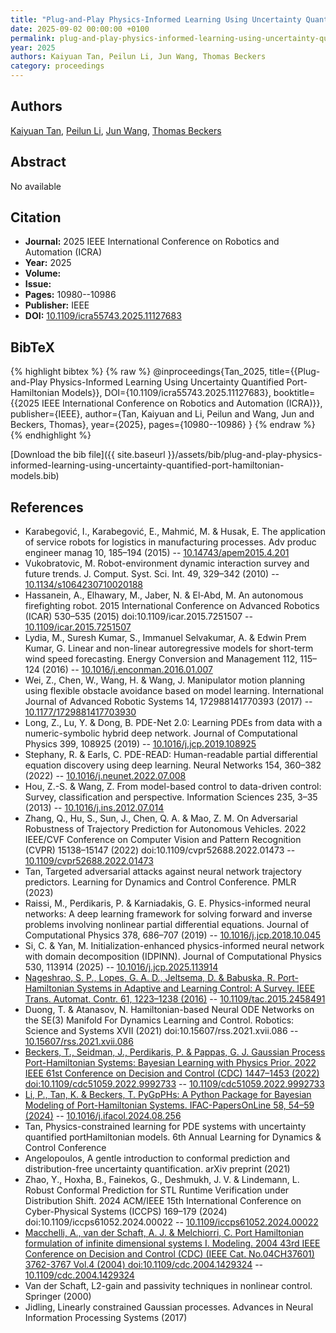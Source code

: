 ```yaml
---
title: "Plug-and-Play Physics-Informed Learning Using Uncertainty Quantified Port-Hamiltonian Models"
date: 2025-09-02 00:00:00 +0100
permalink: plug-and-play-physics-informed-learning-using-uncertainty-quantified-port-hamiltonian-models
year: 2025
authors: Kaiyuan Tan, Peilun Li, Jun Wang, Thomas Beckers
category: proceedings
---
```

 
## Authors
[Kaiyuan Tan](authors/kaiyuan-tan), [Peilun Li](authors/peilun-li), [Jun Wang](authors/jun-wang), [Thomas Beckers](authors/thomas-beckers)
 
## Abstract
No  available
 
## Citation
- **Journal:** 2025 IEEE International Conference on Robotics and Automation (ICRA)
- **Year:** 2025
- **Volume:** 
- **Issue:** 
- **Pages:** 10980--10986
- **Publisher:** IEEE
- **DOI:** [10.1109/icra55743.2025.11127683](https://doi.org/10.1109/icra55743.2025.11127683)
 
## BibTeX
{% highlight bibtex %}
{% raw %}
@inproceedings{Tan_2025,
  title={{Plug-and-Play Physics-Informed Learning Using Uncertainty Quantified Port-Hamiltonian Models}},
  DOI={10.1109/icra55743.2025.11127683},
  booktitle={{2025 IEEE International Conference on Robotics and Automation (ICRA)}},
  publisher={IEEE},
  author={Tan, Kaiyuan and Li, Peilun and Wang, Jun and Beckers, Thomas},
  year={2025},
  pages={10980--10986}
}
{% endraw %}
{% endhighlight %}
 
[Download the bib file]({{ site.baseurl }}/assets/bib/plug-and-play-physics-informed-learning-using-uncertainty-quantified-port-hamiltonian-models.bib)
 
## References
- Karabegović, I., Karabegović, E., Mahmić, M. & Husak, E. The application of service robots for logistics in manufacturing processes. Adv produc engineer manag 10, 185–194 (2015) -- [10.14743/apem2015.4.201](https://doi.org/10.14743/apem2015.4.201)
- Vukobratovic, M. Robot-environment dynamic interaction survey and future trends. J. Comput. Syst. Sci. Int. 49, 329–342 (2010) -- [10.1134/s1064230710020188](https://doi.org/10.1134/s1064230710020188)
- Hassanein, A., Elhawary, M., Jaber, N. & El-Abd, M. An autonomous firefighting robot. 2015 International Conference on Advanced Robotics (ICAR) 530–535 (2015) doi:10.1109/icar.2015.7251507 -- [10.1109/icar.2015.7251507](https://doi.org/10.1109/icar.2015.7251507)
- Lydia, M., Suresh Kumar, S., Immanuel Selvakumar, A. & Edwin Prem Kumar, G. Linear and non-linear autoregressive models for short-term wind speed forecasting. Energy Conversion and Management 112, 115–124 (2016) -- [10.1016/j.enconman.2016.01.007](https://doi.org/10.1016/j.enconman.2016.01.007)
- Wei, Z., Chen, W., Wang, H. & Wang, J. Manipulator motion planning using flexible obstacle avoidance based on model learning. International Journal of Advanced Robotic Systems 14, 172988141770393 (2017) -- [10.1177/1729881417703930](https://doi.org/10.1177/1729881417703930)
- Long, Z., Lu, Y. & Dong, B. PDE-Net 2.0: Learning PDEs from data with a numeric-symbolic hybrid deep network. Journal of Computational Physics 399, 108925 (2019) -- [10.1016/j.jcp.2019.108925](https://doi.org/10.1016/j.jcp.2019.108925)
- Stephany, R. & Earls, C. PDE-READ: Human-readable partial differential equation discovery using deep learning. Neural Networks 154, 360–382 (2022) -- [10.1016/j.neunet.2022.07.008](https://doi.org/10.1016/j.neunet.2022.07.008)
- Hou, Z.-S. & Wang, Z. From model-based control to data-driven control: Survey, classification and perspective. Information Sciences 235, 3–35 (2013) -- [10.1016/j.ins.2012.07.014](https://doi.org/10.1016/j.ins.2012.07.014)
- Zhang, Q., Hu, S., Sun, J., Chen, Q. A. & Mao, Z. M. On Adversarial Robustness of Trajectory Prediction for Autonomous Vehicles. 2022 IEEE/CVF Conference on Computer Vision and Pattern Recognition (CVPR) 15138–15147 (2022) doi:10.1109/cvpr52688.2022.01473 -- [10.1109/cvpr52688.2022.01473](https://doi.org/10.1109/cvpr52688.2022.01473)
- Tan, Targeted adversarial attacks against neural network trajectory predictors. Learning for Dynamics and Control Conference. PMLR (2023)
- Raissi, M., Perdikaris, P. & Karniadakis, G. E. Physics-informed neural networks: A deep learning framework for solving forward and inverse problems involving nonlinear partial differential equations. Journal of Computational Physics 378, 686–707 (2019) -- [10.1016/j.jcp.2018.10.045](https://doi.org/10.1016/j.jcp.2018.10.045)
- Si, C. & Yan, M. Initialization-enhanced physics-informed neural network with domain decomposition (IDPINN). Journal of Computational Physics 530, 113914 (2025) -- [10.1016/j.jcp.2025.113914](https://doi.org/10.1016/j.jcp.2025.113914)
- [Nageshrao, S. P., Lopes, G. A. D., Jeltsema, D. & Babuska, R. Port-Hamiltonian Systems in Adaptive and Learning Control: A Survey. IEEE Trans. Automat. Contr. 61, 1223–1238 (2016)](port-hamiltonian-systems-in-adaptive-and-learning-control-a-survey) -- [10.1109/tac.2015.2458491](https://doi.org/10.1109/tac.2015.2458491)
- Duong, T. & Atanasov, N. Hamiltonian-based Neural ODE Networks on the SE(3) Manifold For Dynamics Learning and Control. Robotics: Science and Systems XVII (2021) doi:10.15607/rss.2021.xvii.086 -- [10.15607/rss.2021.xvii.086](https://doi.org/10.15607/rss.2021.xvii.086)
- [Beckers, T., Seidman, J., Perdikaris, P. & Pappas, G. J. Gaussian Process Port-Hamiltonian Systems: Bayesian Learning with Physics Prior. 2022 IEEE 61st Conference on Decision and Control (CDC) 1447–1453 (2022) doi:10.1109/cdc51059.2022.9992733](gaussian-process-port-hamiltonian-systems-bayesian-learning-with-physics-prior) -- [10.1109/cdc51059.2022.9992733](https://doi.org/10.1109/cdc51059.2022.9992733)
- [Li, P., Tan, K. & Beckers, T. PyGpPHs: A Python Package for Bayesian Modeling of Port-Hamiltonian Systems. IFAC-PapersOnLine 58, 54–59 (2024)](pygpphs-a-python-package-for-bayesian-modeling-of-port-hamiltonian-systems) -- [10.1016/j.ifacol.2024.08.256](https://doi.org/10.1016/j.ifacol.2024.08.256)
- Tan, Physics-constrained learning for PDE systems with uncertainty quantified portHamiltonian models. 6th Annual Learning for Dynamics & Control Conference
- Angelopoulos, A gentle introduction to conformal prediction and distribution-free uncertainty quantification. arXiv preprint (2021)
- Zhao, Y., Hoxha, B., Fainekos, G., Deshmukh, J. V. & Lindemann, L. Robust Conformal Prediction for STL Runtime Verification under Distribution Shift. 2024 ACM/IEEE 15th International Conference on Cyber-Physical Systems (ICCPS) 169–179 (2024) doi:10.1109/iccps61052.2024.00022 -- [10.1109/iccps61052.2024.00022](https://doi.org/10.1109/iccps61052.2024.00022)
- [Macchelli, A., van der Schaft, A. J. & Melchiorri, C. Port Hamiltonian formulation of infinite dimensional systems I. Modeling. 2004 43rd IEEE Conference on Decision and Control (CDC) (IEEE Cat. No.04CH37601) 3762-3767 Vol.4 (2004) doi:10.1109/cdc.2004.1429324](port-hamiltonian-formulation-of-infinite-dimensional-systems-i-modeling) -- [10.1109/cdc.2004.1429324](https://doi.org/10.1109/cdc.2004.1429324)
- Van der Schaft, L2-gain and passivity techniques in nonlinear control. Springer (2000)
- Jidling, Linearly constrained Gaussian processes. Advances in Neural Information Processing Systems (2017)

